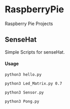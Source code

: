# RaspberryPie
Raspberry Pie Projects

## SenseHat
Simple Scripts for senseHat.

#### Usage 
    
    python3 hello.py

    python3 Led_Matrix.py 0.7
    
    python3 Sensor.py
    
    python3 Pong.py

